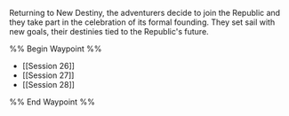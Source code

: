 Returning to New Destiny, the adventurers decide to join the Republic and they take part in the celebration of its formal founding. They set sail with new goals, their destinies tied to the Republic's future.

%% Begin Waypoint %%
- [[Session 26]]
- [[Session 27]]
- [[Session 28]]

%% End Waypoint %%
